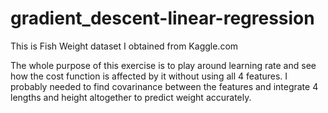 # gradient_descent-linear-regression

This is Fish Weight dataset I obtained from Kaggle.com 

The whole purpose of this exercise is to play around learning rate and see how the cost function is affected by it without using all 4 features. I probably needed to find covarinance between the features and integrate 4 lengths and height altogether to predict weight accurately. 
